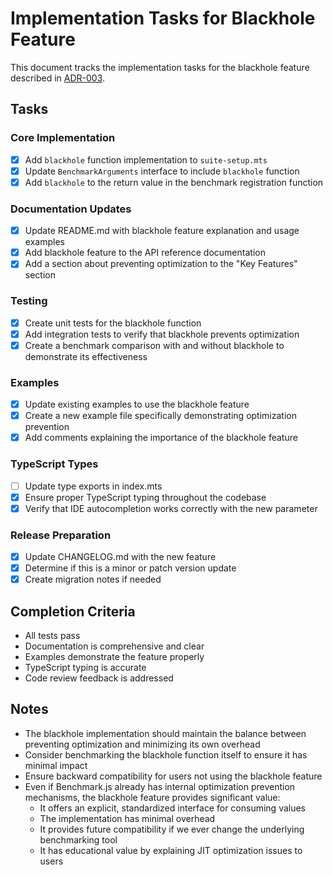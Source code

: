 # Implementation Tasks for Blackhole Feature

This document tracks the implementation tasks for the blackhole feature described in [ADR-003](./adr-003-blackhole-for-preventing-optimization.en.md).

## Tasks

### Core Implementation

- [x] Add `blackhole` function implementation to `suite-setup.mts`
- [x] Update `BenchmarkArguments` interface to include `blackhole` function
- [x] Add `blackhole` to the return value in the benchmark registration function

### Documentation Updates

- [x] Update README.md with blackhole feature explanation and usage examples
- [x] Add blackhole feature to the API reference documentation
- [x] Add a section about preventing optimization to the "Key Features" section

### Testing

- [x] Create unit tests for the blackhole function
- [x] Add integration tests to verify that blackhole prevents optimization
- [x] Create a benchmark comparison with and without blackhole to demonstrate its effectiveness

### Examples

- [x] Update existing examples to use the blackhole feature
- [x] Create a new example file specifically demonstrating optimization prevention
- [x] Add comments explaining the importance of the blackhole feature

### TypeScript Types

- [ ] Update type exports in index.mts
- [x] Ensure proper TypeScript typing throughout the codebase
- [x] Verify that IDE autocompletion works correctly with the new parameter

### Release Preparation

- [x] Update CHANGELOG.md with the new feature
- [x] Determine if this is a minor or patch version update
- [x] Create migration notes if needed

## Completion Criteria

- All tests pass
- Documentation is comprehensive and clear
- Examples demonstrate the feature properly
- TypeScript typing is accurate
- Code review feedback is addressed

## Notes

- The blackhole implementation should maintain the balance between preventing optimization and minimizing its own overhead
- Consider benchmarking the blackhole function itself to ensure it has minimal impact
- Ensure backward compatibility for users not using the blackhole feature
- Even if Benchmark.js already has internal optimization prevention mechanisms, the blackhole feature provides significant value:
  - It offers an explicit, standardized interface for consuming values
  - The implementation has minimal overhead
  - It provides future compatibility if we ever change the underlying benchmarking tool
  - It has educational value by explaining JIT optimization issues to users
